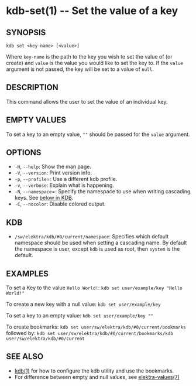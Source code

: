 kdb-set(1) -- Set the value of a key
====================================

## SYNOPSIS

`kdb set <key-name> [<value>]`

Where `key-name` is the path to the key you wish to set the value of (or create) and `value` is the value you would like to set the key to.
If the `value` argument is not passed, the key will be set to a value of `null`.

## DESCRIPTION

This command allows the user to set the value of an individual key.

## EMPTY VALUES

To set a key to an empty value, `""` should be passed for the `value` argument.

## OPTIONS

- `-H`, `--help`:
  Show the man page.
- `-V`, `--version`:
  Print version info.
- `-p`, `--profile`=<profile>:
  Use a different kdb profile.
- `-v`, `--verbose`:
  Explain what is happening.
- `-N`, `--namespace`=<ns>:
  Specify the namespace to use when writing cascading keys.
  See [below in KDB](#KDB).
- `-C`, `--nocolor`:
  Disable colored output.

## KDB

- `/sw/elektra/kdb/#0/current/namespace`:
  Specifies which default namespace should be used when setting a cascading name.
  By default the namespace is user, except `kdb` is used as root, then `system`
  is the default.


## EXAMPLES

To set a Key to the value `Hello World!`:
`kdb set user/example/key "Hello World!"`

To create a new key with a null value:
`kdb set user/example/key`

To set a key to an empty value:
`kdb set user/example/key ""`

To create bookmarks:
`kdb set user/sw/elektra/kdb/#0/current/bookmarks`
followed by:
`kdb set user/sw/elektra/kdb/#0/current/bookmarks/kdb user/sw/elektra/kdb/#0/current`


## SEE ALSO

- [kdb(1)](kdb.md) for how to configure the kdb utility and use the bookmarks.
- For difference between empty and null values, see [elektra-values(7)](elektra-values.md)
